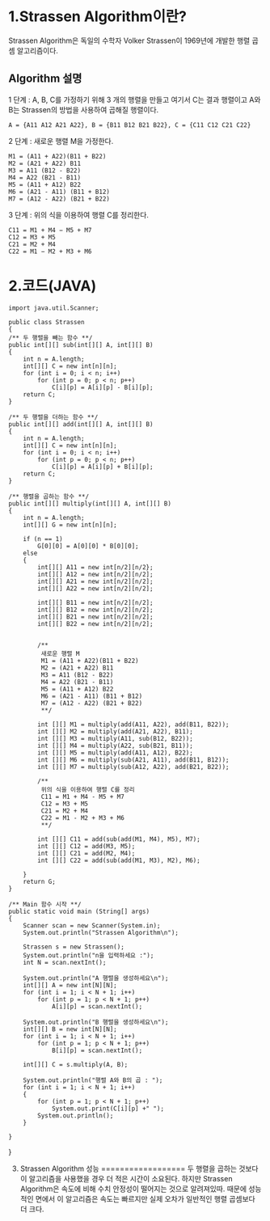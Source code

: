 1.Strassen Algorithm이란?
================
Strassen Algorithm은 독일의 수학자 Volker Strassen이 1969년에 개발한 행렬 곱셈 알고리즘이다.


Algorithm 설명
---------------------

1 단계 : A, B, C를 가정하기 위해 3 개의 행렬을 만들고 여기서 C는 결과 행렬이고 A와 B는 Strassen의 방법을 사용하여 곱해질 행렬이다.

	A = {A11 A12 A21 A22}, B = {B11 B12 B21 B22}, C = {C11 C12 C21 C22}

2 단계 : 새로운 행렬 M을 가정한다.
	
	M1 = (A11 + A22)(B11 + B22)
	M2 = (A21 + A22) B11
	M3 = A11 (B12 - B22)
	M4 = A22 (B21 - B11)
	M5 = (A11 + A12) B22
	M6 = (A21 - A11) (B11 + B12)
	M7 = (A12 - A22) (B21 + B22)

3 단계 : 위의 식을 이용하여 행렬 C를 정리한다.

	C11 = M1 + M4 − M5 + M7 
	C12 = M3 + M5 
	C21 = M2 + M4 
	C22 = M1 − M2 + M3 + M6

2.코드(JAVA)
=======

	import java.util.Scanner; 

	public class Strassen
	{
    /** 두 행렬을 빼는 함수 **/
    public int[][] sub(int[][] A, int[][] B)
    {
        int n = A.length;
        int[][] C = new int[n][n];
        for (int i = 0; i < n; i++)
            for (int p = 0; p < n; p++)
                C[i][p] = A[i][p] - B[i][p];
        return C;
    }

    /** 두 행렬을 더하는 함수 **/
    public int[][] add(int[][] A, int[][] B)
    {
        int n = A.length;
        int[][] C = new int[n][n];
        for (int i = 0; i < n; i++)
            for (int p = 0; p < n; p++)
                C[i][p] = A[i][p] + B[i][p];
        return C;
    }

    /** 행렬을 곱하는 함수 **/
    public int[][] multiply(int[][] A, int[][] B)
    {
        int n = A.length;  
        int[][] G = new int[n][n];  

        if (n == 1)  
            G[0][0] = A[0][0] * B[0][0];
        else
        {
            int[][] A11 = new int[n/2][n/2};
            int[][] A12 = new int[n/2][n/2]; 
            int[][] A21 = new int[n/2][n/2];
            int[][] A22 = new int[n/2][n/2]; 

            int[][] B11 = new int[n/2][n/2]; 
            int[][] B12 = new int[n/2][n/2];  
            int[][] B21 = new int[n/2][n/2];
            int[][] B22 = new int[n/2][n/2];  


            /**
             새로운 행렬 M
             M1 = (A11 + A22)(B11 + B22)
             M2 = (A21 + A22) B11
             M3 = A11 (B12 - B22)
             M4 = A22 (B21 - B11)
             M5 = (A11 + A12) B22
             M6 = (A21 - A11) (B11 + B12)
             M7 = (A12 - A22) (B21 + B22)
             **/

            int [][] M1 = multiply(add(A11, A22), add(B11, B22));
            int [][] M2 = multiply(add(A21, A22), B11);
            int [][] M3 = multiply(A11, sub(B12, B22));
            int [][] M4 = multiply(A22, sub(B21, B11));
            int [][] M5 = multiply(add(A11, A12), B22);
            int [][] M6 = multiply(sub(A21, A11), add(B11, B12));
            int [][] M7 = multiply(sub(A12, A22), add(B21, B22));

            /**
             위의 식을 이용하여 행렬 C를 정리
             C11 = M1 + M4 - M5 + M7
             C12 = M3 + M5
             C21 = M2 + M4
             C22 = M1 - M2 + M3 + M6
             **/

            int [][] C11 = add(sub(add(M1, M4), M5), M7);
            int [][] C12 = add(M3, M5);
            int [][] C21 = add(M2, M4);
            int [][] C22 = add(sub(add(M1, M3), M2), M6);

        }
        return G;
    }

    /** Main 함수 시작 **/
    public static void main (String[] args)
    {
        Scanner scan = new Scanner(System.in);                       
        System.out.println("Strassen Algorithm\n");

        Strassen s = new Strassen();                                
        System.out.println("n을 입력하세요 :");
        int N = scan.nextInt();                                       

        System.out.println("A 행렬을 생성하세요\n");
        int[][] A = new int[N][N];                                    
        for (int i = 1; i < N + 1; i++)              
            for (int p = 1; p < N + 1; p++)                               
                A[i][p] = scan.nextInt();                             

        System.out.println("B 행렬을 생성하세요\n");
        int[][] B = new int[N][N];                                    
        for (int i = 1; i < N + 1; i++)
            for (int p = 1; p < N + 1; p++)
                B[i][p] = scan.nextInt();

        int[][] C = s.multiply(A, B);                                 

        System.out.println("행렬 A와 B의 곱 : ");
        for (int i = 1; i < N + 1; i++)
        {
            for (int p = 1; p < N + 1; p++)
                System.out.print(C[i][p] +" ");
            System.out.println();
        }

    }
}


3. Strassen Algorithm 성능
==================
두 행렬을 곱하는 것보다 이 알고리즘을 사용했을 경우 더 적은 시간이 소요된다. 하지만 Strassen Algorithm은 속도에 비해 수치 안정성이 떨어지는 것으로 알려져있따.
때문에 성능적인 면에서 이 알고리즘은 속도는 빠르지만 실제 오차가 일반적인 행렬 곱셈보다 더 크다.




	
